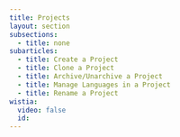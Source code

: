 ```yaml
---
title: Projects
layout: section
subsections:
  - title: none
subarticles:
  - title: Create a Project
  - title: Clone a Project
  - title: Archive/Unarchive a Project
  - title: Manage Languages in a Project
  - title: Rename a Project
wistia:
  video: false
  id:
---
```



